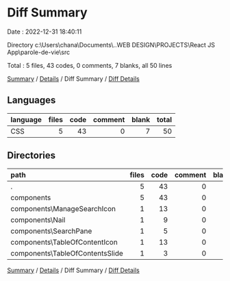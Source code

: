 # Diff Summary

Date : 2022-12-31 18:40:11

Directory c:\\Users\\chana\\Documents\\..WEB DESIGN\\PROJECTS\\React JS App\\parole-de-vie\\src

Total : 5 files,  43 codes, 0 comments, 7 blanks, all 50 lines

[Summary](results.md) / [Details](details.md) / Diff Summary / [Diff Details](diff-details.md)

## Languages
| language | files | code | comment | blank | total |
| :--- | ---: | ---: | ---: | ---: | ---: |
| CSS | 5 | 43 | 0 | 7 | 50 |

## Directories
| path | files | code | comment | blank | total |
| :--- | ---: | ---: | ---: | ---: | ---: |
| . | 5 | 43 | 0 | 7 | 50 |
| components | 5 | 43 | 0 | 7 | 50 |
| components\\ManageSearchIcon | 1 | 13 | 0 | 2 | 15 |
| components\\Nail | 1 | 9 | 0 | 2 | 11 |
| components\\SearchPane | 1 | 5 | 0 | 0 | 5 |
| components\\TableOfContentIcon | 1 | 13 | 0 | 2 | 15 |
| components\\TableOfContentsSlide | 1 | 3 | 0 | 1 | 4 |

[Summary](results.md) / [Details](details.md) / Diff Summary / [Diff Details](diff-details.md)
